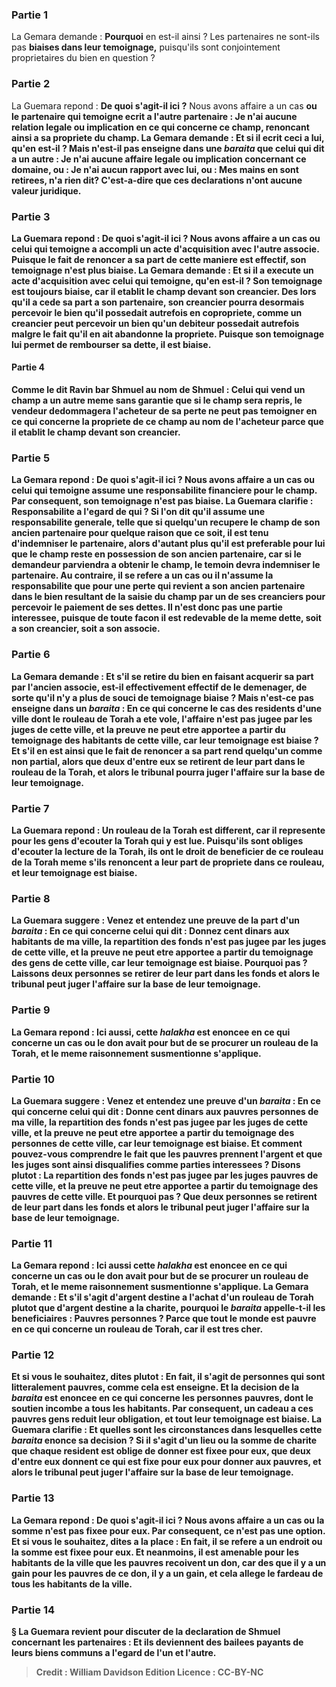 
### Partie 1
La Gemara demande : <b>Pourquoi</b> en est-il ainsi ? Les partenaires ne sont-ils pas <b>biaises dans leur temoignage,</b> puisqu'ils sont conjointement proprietaires du bien en question ?

### Partie 2
La Guemara repond : <b>De quoi s'agit-il ici ?</b> Nous avons affaire a un cas <b>ou le partenaire qui temoigne <b>ecrit a</b> l'autre partenaire : <b>Je n'ai</b> aucune relation <b>legale</b> <b>ou implication en ce qui concerne ce champ, renoncant ainsi</b> a sa propriete du champ. La Gemara demande : <b>Et si</b> il <b>ecrit</b> ceci <b>a lui, qu'en est-il ? Mais n'est-il pas enseigne</b> dans une <i>baraita</i> que <b>celui qui dit a un autre : Je n'ai</b> aucune <b>affaire legale</b> <b>ou implication concernant ce domaine, ou : Je n'ai aucun rapport avec lui, ou : Mes mains en sont retirees, n'a rien dit?</b> C'est-a-dire que ces declarations n'ont aucune valeur juridique.

### Partie 3
La Guemara repond : <b>De quoi s'agit-il ici ?</b> Nous avons affaire a un cas <b>ou celui qui temoigne <b>a accompli</b> un acte d'<b>acquisition avec</b> l'autre associe. Puisque le fait de renoncer a sa part de cette maniere est effectif, son temoignage n'est plus biaise. La Gemara demande : <b>Et si</b> il a <b>execute</b> un acte d'<b>acquisition avec</b> celui qui temoigne, <b>qu'en est-il ? </b> Son temoignage est toujours biaise, car il <b>etablit</b> le champ <b>devant son creancier. </b> Des lors qu'il a cede sa part a son partenaire, son creancier pourra desormais percevoir le bien qu'il possedait autrefois en copropriete, comme un creancier peut percevoir un bien qu'un debiteur possedait autrefois malgre le fait qu'il en ait abandonne la propriete. Puisque son temoignage lui permet de rembourser sa dette, il est biaise.

#### Partie 4
<b>Comme le dit Ravin bar Shmuel au nom de Shmuel : Celui qui vend un champ a un autre</b> meme <b>sans garantie</b> que si le champ sera repris, le vendeur dedommagera l'acheteur de sa perte <b>ne peut pas temoigner en ce qui concerne</b> la propriete de ce champ <b>au nom</b> de l'acheteur <b>parce que</b> il <b>etablit</b> le champ <b>devant son creancier.</b>

### Partie 5
La Gemara repond : <b>De quoi s'agit-il ici ?</b> Nous avons affaire a un cas <b>ou celui qui temoigne <b>assume</b> une <b>responsabilite financiere pour</b> le champ. Par consequent, son temoignage n'est pas biaise. La Guemara clarifie : <b>Responsabilite a l'egard de qui ? Si l'on dit</b> qu'il assume une <b>responsabilite generale,</b> telle que si quelqu'un recupere le champ de son ancien partenaire pour quelque raison que ce soit, il est tenu d'indemniser le partenaire, alors <b>d'autant plus</b> qu'il est <b>preferable pour lui</b> que le champ reste en possession de son ancien partenaire, car si le demandeur parviendra a obtenir le champ, le temoin devra indemniser le partenaire. <b>Au contraire,</b> il se refere a un cas ou il n'assume la <b>responsabilite</b> que <b>pour</b> une perte <b>qui revient</b> a son ancien partenaire dans le bien <b>resultant de</b> la saisie du champ par un de ses creanciers pour percevoir le paiement de <b>ses</b> dettes. Il n'est donc pas une partie interessee, puisque de toute facon il est redevable de la meme dette, soit a son creancier, soit a son associe.

### Partie 6
La Gemara demande : <b>Et s'il se retire</b> du bien en faisant acquerir sa part par l'ancien associe, <b>est-il</b> effectivement effectif de le <b>demenager</b>, de sorte qu'il n'y a plus de souci de temoignage biaise ? <b>Mais n'est-ce pas enseigne</b> dans un <i>baraita</i> : En ce qui concerne le cas des <b>residents d'une ville dont le rouleau de Torah a ete vole,</b> l'affaire n'est <b>pas jugee par</b> les <b>juges de cette ville, et la preuve ne peut etre apportee a partir</b> du temoignage des <b>habitants de cette ville,</b> car leur temoignage est biaise ? <b>Et s'il en est ainsi</b> que le fait de renoncer a sa part rend quelqu'un comme non partial, alors <b>que deux d'entre eux se retirent de</b> leur part dans le rouleau de la Torah, <b>et</b> alors le tribunal pourra <b>juger</b> l'affaire sur la base de leur temoignage.

### Partie 7
La Guemara repond : <b>Un rouleau de la Torah est different, car il represente pour</b> les gens <b>d'ecouter</b> la Torah qui y est lue. Puisqu'ils sont obliges d'ecouter la lecture de la Torah, ils ont le droit de beneficier de ce rouleau de la Torah meme s'ils renoncent a leur part de propriete dans ce rouleau, et leur temoignage est biaise.

### Partie 8
La Guemara suggere : <b>Venez</b> et <b>entendez</b> une preuve de la part d'un <i>baraita</i> : En ce qui concerne <b>celui qui dit : Donnez cent dinars aux habitants de ma ville,</b> la repartition des fonds n'est <b>pas jugee par</b> les <b>juges de cette ville, et la preuve ne peut etre apportee a partir</b> du temoignage des <b>gens de cette ville,</b> car leur temoignage est biaise. <b>Pourquoi</b> pas ? <b>Laissons deux</b> personnes <b>se retirer</b> de leur part dans les fonds <b>et</b> alors le tribunal peut <b>juger</b> l'affaire sur la base de leur temoignage.

### Partie 9
La Gemara repond : <b>Ici aussi,</b> cette <i>halakha</i> est enoncee <b>en ce qui concerne</b> un cas ou le don avait pour but de se procurer <b>un rouleau de la Torah,</b> et le meme raisonnement susmentionne s'applique.

### Partie 10
La Guemara suggere : <b>Venez</b> et <b>entendez</b> une preuve d'un <i>baraita</i> : En ce qui concerne <b>celui qui dit : Donne cent dinars aux pauvres</b> personnes <b>de ma ville,</b> la repartition des fonds n'est <b>pas jugee par</b> les <b>juges de cette ville, et la preuve ne peut etre apportee a partir</b> du temoignage des <b>personnes de cette ville,</b> car leur temoignage est biaise. <b>Et</b> comment pouvez-vous <b>comprendre</b> le fait que les <b>pauvres prennent</b> l'argent et que les <b>juges sont</b> ainsi <b>disqualifies</b> comme parties interessees ? <b>Disons plutot :</b> La repartition des fonds n'est <b>pas jugee par</b> les <b>juges pauvres de cette ville, et la preuve ne peut etre apportee a partir</b> du temoignage des <b>pauvres de cette ville. Et pourquoi</b> pas ? <b>Que deux</b> personnes <b>se retirent</b> de leur part dans les fonds <b>et</b> alors le tribunal peut <b>juger</b> l'affaire sur la base de leur temoignage.

### Partie 11
La Gemara repond : <b>Ici aussi</b> cette <i>halakha</i> est enoncee <b>en ce qui concerne</b> un cas ou le don avait pour but de se procurer <b>un rouleau de Torah,</b> et le meme raisonnement susmentionne s'applique. La Gemara demande : <b>Et</b> s'il s'agit d'argent destine a l'achat d'un rouleau de Torah plutot que d'argent destine a la charite, <b>pourquoi</b> le <i>baraita</i> <b>appelle-t-il</b> les beneficiaires : <b>Pauvres</b> personnes ? <b>Parce que tout le monde est pauvre en ce qui concerne un rouleau de Torah,</b> car il est tres cher.

### Partie 12
<b>Et si vous le souhaitez, dites</b> plutot : <b>En fait,</b> il s'agit de personnes qui sont <b>litteralement pauvres, comme cela est enseigne. Et</b> la decision de la <i>baraita</i> est enoncee <b>en ce qui concerne les personnes pauvres, dont</b> le soutien incombe <b>a tous les habitants</b>. Par consequent, un cadeau a ces pauvres gens reduit leur obligation, et tout leur temoignage est biaise. La Guemara clarifie : <b>Et quelles sont les circonstances</b> dans lesquelles cette <i>baraita</i> enonce sa decision ? <b>Si</b> il s'agit d'un lieu <b>ou</b> la somme de charite que chaque resident est oblige de donner est <b>fixee pour eux, que deux</b> d'entre eux <b>donnent ce qui est fixe pour eux</b> pour donner aux pauvres, <b>et</b> alors le tribunal peut <b>juger</b> l'affaire sur la base de leur temoignage.

### Partie 13
La Gemara repond : <b>De quoi s'agit-il ici ?</b> Nous avons affaire a un cas <b>ou</b> la somme n'est <b>pas fixee pour eux.</b> Par consequent, ce n'est pas une option. <b>Et si vous le souhaitez, dites</b> a la place : <b>En fait,</b> il se refere a un endroit <b>ou</b> la somme est <b>fixee pour eux. Et</b> neanmoins, il est <b>amenable pour</b> les habitants de la ville que les pauvres recoivent un don, <b>car des que</b> il y a <b>un gain</b> pour les pauvres de ce don, il y a <b>un gain,</b> et cela allege le fardeau de tous les habitants de la ville.

### Partie 14
§ La Guemara revient pour discuter de la declaration de Shmuel concernant les partenaires : <b>Et ils deviennent des bailees payants</b> de leurs biens communs a l'egard de <b>l'un et l'autre.</b>

>Credit : William Davidson Edition
>Licence : CC-BY-NC